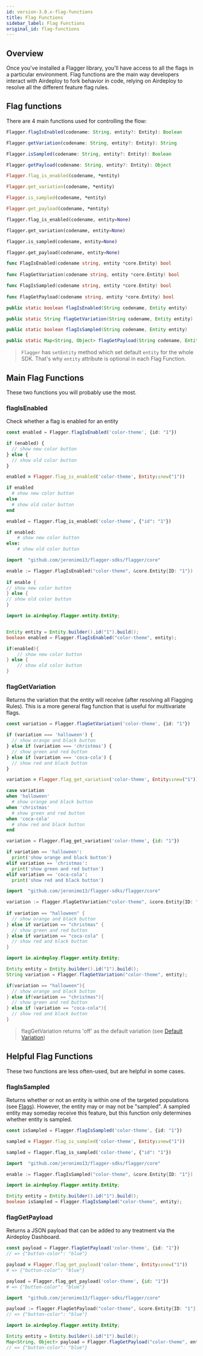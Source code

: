 ```yaml
---
id: version-3.0.x-flag-functions
title: Flag Functions
sidebar_label: Flag Functions
original_id: flag-functions
---
```

## Overview
Once you've installed a Flagger library, you'll have access to all the flags in a particular environment. 
Flag functions are the main way developers interact with Airdeploy to fork behavior in code, relying on 
Airdeploy to resolve all the different feature flag rules.

## Flag functions
There are 4 main functions used for controlling the flow:
<!--DOCUSAURUS_CODE_TABS-->
<!--Javascript-->
```typescript
Flagger.flagIsEnabled(codename: String, entity?: Entity): Boolean

Flagger.getVariation(codename: String, entity?: Entity): String

Flagger.isSampled(codename: String, entity?: Entity): Boolean

Flagger.getPayload(codename: String, entity?: Entity): Object

```
<!--Ruby-->
```ruby
Flagger.flag_is_enabled(codename, *entity)

Flagger.get_variation(codename, *entity)

Flagger.is_sampled(codename, *entity)

Flagger.get_payload(codename, *entity)
```
<!--Python-->
```python
flagger.flag_is_enabled(codename, entity=None)

flagger.get_variation(codename, entity=None)

flagger.is_sampled(codename, entity=None)

flagger.get_payload(codename, entity=None)
```
<!--Go-->
```go
func FlagIsEnabled(codename string, entity *core.Entity) bool
 
func FlagGetVariation(codename string, entity *core.Entity) bool

func FlagIsSampled(codename string, entity *core.Entity) bool
 
func FlagGetPayload(codename string, entity *core.Entity) bool 
```
<!--Java-->
```java
public static boolean flagIsEnabled(String codename, Entity entity) 

public static String flagGetVariation(String codename, Entity entity) 

public static boolean flagIsSampled(String codename, Entity entity) 

public static Map<String, Object> flagGetPayload(String codename, Entity entity) 
```
<!--END_DOCUSAURUS_CODE_TABS-->

> `Flagger` has `setEntity` method which set default `entity` for the whole SDK. 
>That's why `entity` attribute is optional in each Flag Function.  

## Main Flag Functions
These two functions you will probably use the most.

### flagIsEnabled
Check whether a flag is enabled for an entity
<!--DOCUSAURUS_CODE_TABS-->
<!--Javascript-->
```typescript
const enabled = Flagger.flagIsEnabled('color-theme', {id: "1"})

if (enabled) {
  // show new color button
} else {
  // show old color button
}
```
<!--Ruby-->
```ruby
enabled = Flagger.flag_is_enabled('color-theme', Entity::new("1"))

if enabled
  # show new color button
else 
  # show old color button
end
```
<!--Python-->
```python
enabled = flagger.flag_is_enabled('color-theme', {"id": "1"})

if enabled:
    # show new color button
else:
    # show old color button
```
<!--Go-->
```go
import 	"github.com/jeronimo13/flagger-sdks/flagger/core"

enable := flagger.FlagIsEnabled("color-theme", &core.Entity{ID: "1"})
	
if enable {
// show new color button
} else { 
// show old color button
}
```
<!--Java-->
```java
import io.airdeploy.flagger.entity.Entity;


Entity entity = Entity.builder().id("1").build();
boolean enabled = Flagger.flagIsEnabled("color-theme", entity);

if(enabled){
    // show new color button
} else {
    // show old color button
}
```
<!--END_DOCUSAURUS_CODE_TABS-->


### flagGetVariation
Returns the variation that the entity will receive (after resolving all Flagging Rules). 
This is a more general flag function that is useful for multivariate flags.
<!--DOCUSAURUS_CODE_TABS-->
<!--Javascript-->
```typescript
const variation = Flagger.flagGetVariation('color-theme', {id: "1"})

if (variation === 'halloween') {
  // show orange and black button
} else if (variation === 'christmas') {
  // show green and red button
} else if (variation === 'coca-cola') {
  // show red and black button
}
```
<!--Ruby-->
```ruby
variation = Flagger.flag_get_variation('color-theme', Entity::new("1"))

case variation 
when 'halloween'
  # show orange and black button
when 'christmas'
  # show green and red button
when 'coca-cola'
  # show red and black button
end
```
<!--Python-->
```python
variation = Flagger.flag_get_variation('color-theme', {id: "1"})

if variation == 'halloween': 
  print('show orange and black button')
elif variation == 'christmas':
  print('show green and red button')
elif variation == 'coca-cola':
  print('show red and black button')

```
<!--Go-->
```go
import 	"github.com/jeronimo13/flagger-sdks/flagger/core"

variation := flagger.FlagGetVariation("color-theme", &core.Entity{ID: "1"})
	
if variation == "halloween" {
  // show orange and black button
} else if variation == "christmas" { 
  // show green and red button
} else if variation == "coca-cola" {
  // show red and black button
}
```
<!--Java-->
```java
import io.airdeploy.flagger.entity.Entity;

Entity entity = Entity.builder().id("1").build();
String variation = Flagger.flagGetVariation("color-theme", entity);

if(variation == "halloween"){
  // show orange and black button
} else if(variation == "christmas"){
  // show green and red button
} else if (variation == "coca-cola"){
  // show red and black button
}
```
<!--END_DOCUSAURUS_CODE_TABS-->

> flagGetVariation returns 'off' as the default variation (see [Default Variation](./default-variation.md))

## Helpful Flag Functions
These two functions are less often-used, but are helpful in some cases.

### flagIsSampled
Returns whether or not an entity is within one of the targeted populations (see [Flags](../airdeploy/flags.md)). 
However, the entity may or may not be "sampled". A sampled entity may someday receive this feature, but this function only determines whether entity is sampled.
<!--DOCUSAURUS_CODE_TABS-->
<!--Javascript-->
```typescript
const isSampled = Flagger.flagIsSampled('color-theme', {id: "1"})
```
<!--Ruby-->
```ruby
sampled = Flagger.flag_is_sampled('color-theme', Entity::new("1"))
```
<!--Python-->
```python
sampled = flagger.flag_is_sampled('color-theme', {"id": "1"})
```
<!--Go-->
```go
import 	"github.com/jeronimo13/flagger-sdks/flagger/core"

enable := flagger.flagIsSampled("color-theme", &core.Entity{ID: "1"})
```
<!--Java-->
```java
import io.airdeploy.flagger.entity.Entity;

Entity entity = Entity.builder().id("1").build();
boolean isSampled = Flagger.flagIsSampled("color-theme", entity);
```
<!--END_DOCUSAURUS_CODE_TABS-->

### flagGetPayload
Returns a JSON payload that can be added to any treatment via the Airdeploy Dashboard.

<!--DOCUSAURUS_CODE_TABS-->
<!--Javascript-->
```typescript
const payload = Flagger.flagGetPayload('color-theme', {id: "1"})
// => {"button-color": "blue"}
```
<!--Ruby-->
```ruby
payload = Flagger.flag_get_payload('color-theme', Entity::new("1"))
# => {"button-color": "blue"}
```
<!--Python-->
```python
payload = Flagger.flag_get_payload('color-theme', {id: "1"})
# => {"button-color": "blue"}
```
<!--Go-->
```go
import 	"github.com/jeronimo13/flagger-sdks/flagger/core"

payload := flagger.FlagGetPayload("color-theme", &core.Entity{ID: "1"})
// => {"button-color": "blue"}
```
<!--Java-->
```java
import io.airdeploy.flagger.entity.Entity;

Entity entity = Entity.builder().id("1").build();
Map<String, Object> payload = Flagger.flagGetPayload("color-theme", entity);
// => {"button-color": "blue"}
```
<!--END_DOCUSAURUS_CODE_TABS-->